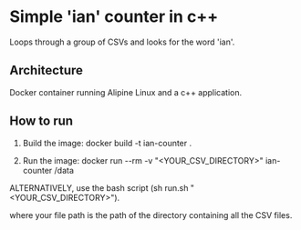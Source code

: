 # Simple 'ian' counter in c++
Loops through a group of CSVs and looks for the word 'ian'.

## Architecture
Docker container running Alipine Linux and a c++ application.

## How to run

1. Build the image:
docker build -t ian-counter .

2. Run the image:
docker run --rm -v "<YOUR_CSV_DIRECTORY>" ian-counter /data

ALTERNATIVELY, use the bash script (sh run.sh "<YOUR_CSV_DIRECTORY>").

where your file path is the path of the directory containing all the CSV files.